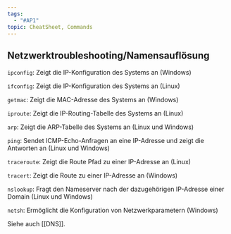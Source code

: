 ```yaml
---
tags:
  - "#AP1"
topic: CheatSheet, Commands
---
```


## Netzwerktroubleshooting/Namensauflösung

`ipconfig`: Zeigt die IP-Konfiguration des Systems an (Windows)

`ifconfig`: Zeigt die IP-Konfiguration des Systems an (Linux)

`getmac`: Zeigt die MAC-Adresse des Systems an (Windows)

`iproute`: Zeigt die IP-Routing-Tabelle des Systems an (Linux)

`arp`: Zeigt die ARP-Tabelle des Systems an (Linux und Windows)

`ping`: Sendet ICMP-Echo-Anfragen an eine IP-Adresse und zeigt die Antworten an (Linux und Windows)

`traceroute`: Zeigt die Route Pfad zu einer IP-Adresse an (Linux)

`tracert`: Zeigt die Route zu einer IP-Adresse an (Windows)

`nslookup`: Fragt den Nameserver nach der dazugehörigen IP-Adresse einer Domain (Linux und Windows)

`netsh`: Ermöglicht die Konfiguration von Netzwerkparametern (Windows)

Siehe auch [[DNS]].